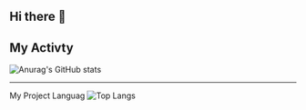 ## Hi there 👋

## My Activty
![Anurag's GitHub stats](https://github-readme-stats.vercel.app/api?username=Enayatullah01&show_icons=true&theme=radical)


---
My Project Languag
![Top Langs](https://github-readme-stats.vercel.app/api/top-langs/?username=Enayatullah01&hide_progress=true)
